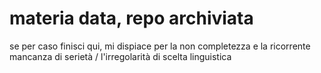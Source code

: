 # materia data, repo archiviata
se per caso finisci qui, mi dispiace per la non completezza e la ricorrente mancanza di serietà / l'irregolarità di scelta linguistica

